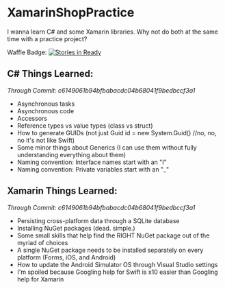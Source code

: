 # XamarinShopPractice
I wanna learn C# and some Xamarin libraries. Why not do both at the same time with a practice project?

Waffle Badge: [![Stories in Ready](https://badge.waffle.io/xavierliancw/XamarinShopPractice.png?label=ready&title=Ready)](http://waffle.io/xavierliancw/XamarinShopPractice)

## C# Things Learned:
_Through Commit: c6149061b94bfbabacdc04b68041f9bedbccf3a1_
- Asynchronous tasks
- Asynchronous code
- Accessors
- Reference types vs value types (class vs struct)
- How to generate GUIDs (not just Guid id = new System.Guid() //no, no, no it's not like Swift)
- Some minor things about Generics (I can use them without fully understanding everything about them)
- Naming convention: Interface names start with an "I"
- Naming convention: Private variables start with an "_"

## Xamarin Things Learned:
_Through Commit: c6149061b94bfbabacdc04b68041f9bedbccf3a1_
- Persisting cross-platform data through a SQLite database
- Installing NuGet packages (dead. simple.)
- Some small skills that help find the RIGHT NuGet package out of the myriad of choices
- A single NuGet package needs to be installed separately on every platform (Forms, iOS, and Android)
- How to update the Android Simulator OS through Visual Studio settings
- I'm spoiled because Googling help for Swift is x10 easier than Googling help for Xamarin
